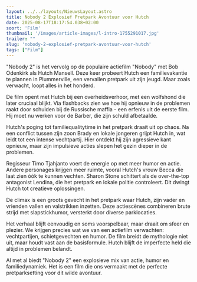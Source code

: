 ```yaml
---
layout: ../../layouts/NieuwsLayout.astro
title: Nobody 2 Explosief Pretpark Avontuur voor Hutch
date: 2025-08-17T18:17:54.038+02:00
soort: 'Film'
thumbnail: '/images/article-images/l-intro-1755291017.jpg'
trailer: ""
slug: 'nobody-2-explosief-pretpark-avontuur-voor-hutch'
tags: ["Film"]
---
```


"Nobody 2" is het vervolg op de populaire actiefilm "Nobody" met Bob Odenkirk
als Hutch Mansell. Deze keer probeert Hutch een familievakantie te plannen in
Plummerville, een vervallen pretpark uit zijn jeugd. Maar zoals verwacht, loopt
alles in het honderd.

De film opent met Hutch bij een overheidsverhoor, met een wolfshond die later
cruciaal blijkt. Via flashbacks zien we hoe hij opnieuw in de problemen raakt
door schulden bij de Russische maffia - een erfenis uit de eerste film. Hij moet
nu werken voor de Barber, die zijn schuld afbetaalde.

Hutch's poging tot familiequalitytime in het pretpark draait uit op chaos. Na
een conflict tussen zijn zoon Brady en lokale jongeren grijpt Hutch in, wat
leidt tot een intense vechtpartij. Hier ontdekt hij zijn agressieve kant
opnieuw, maar zijn impulsieve acties slepen het gezin dieper in de problemen.

Regisseur Timo Tjahjanto voert de energie op met meer humor en actie. Andere
personages krijgen meer ruimte, vooral Hutch's vrouw Becca die laat zien óók te
kunnen vechten. Sharon Stone schittert als de over-the-top antagonist Lendina,
die het pretpark en lokale politie controleert. Dit dwingt Hutch tot creatieve
oplossingen.

De climax is een groots gevecht in het pretpark waar Hutch, zijn vader en
vrienden vallen en valstrikken inzetten. Deze actiescènes combineren brute
strijd met slapstickhumor, versterkt door diverse parklocaties.

Het verhaal blijft eenvoudig en soms voorspelbaar, maar draait om sfeer en
plezier. We krijgen precies wat we van een actiefilm verwachten: vechtpartijen,
schietgevechten en humor. De film breidt de mythologie niet uit, maar houdt vast
aan de basisformule. Hutch blijft de imperfecte held die altijd in problemen
belandt.

Al met al biedt "Nobody 2" een explosieve mix van actie, humor en
familiedynamiek. Het is een film die ons vermaakt met de perfecte
pretparksetting voor dit wilde avontuur.